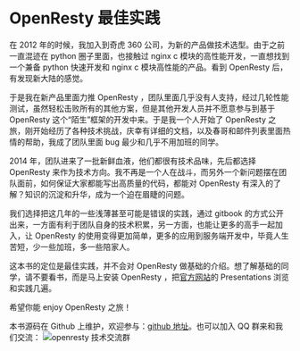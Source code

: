 OpenResty 最佳实践
=======

在 2012 年的时候，我加入到奇虎 360 公司，为新的产品做技术选型。由于之前一直混迹在 python 圈子里面，也接触过 nginx c 模块的高性能开发，一直想找到一个兼备 python 快速开发和 nginx c 模块高性能的产品。看到 OpenResty 后，有发现新大陆的感觉。

于是我在新产品里面力推 OpenResty ，团队里面几乎没有人支持，经过几轮性能测试，虽然轻松击败所有的其他方案，但是其他开发人员并不愿意参与到基于 OpenResty 这个“陌生”框架的开发中来。于是我一个人开始了 OpenResty 之旅，刚开始经历了各种技术挑战，庆幸有详细的文档，以及春哥和邮件列表里面热情的帮助，我成了团队里面 bug 最少和几乎不用加班的同学。

2014 年，团队进来了一批新鲜血液，他们都很有技术品味，先后都选择 OpenResty 来作为技术方向。我不再是一个人在战斗，而另外一个新问题摆在团队面前，如何保证大家都能写出高质量的代码，都能对 OpenResty 有深入的了解？知识的沉淀和升华，成为一个迫在眉睫的问题。

我们选择把这几年的一些浅薄甚至可能是错误的实践，通过 gitbook 的方式公开出来，一方面有利于团队自身的技术积累，另一方面，也能让更多的高手一起加入，让 OpenResty 的使用变得更加简单，更多的应用到服务端开发中，毕竟人生苦短，少一些加班，多一些陪家人。

这本书的定位是最佳实践，并不会对 OpenResty 做基础的介绍。想了解基础的同学，请不要看书，而是马上安装 OpenResty ，把[官方网站](http://openresty.org/)的 Presentations 浏览和实践几遍。

希望你能 enjoy OpenResty 之旅！

本书源码在 Github 上维护，欢迎参与：[github 地址](https://github.com/moonbingbing/openresty-best-practices)。也可以加入 QQ 群来和我们交流：
![openresty 技术交流群](qq_group.png)
